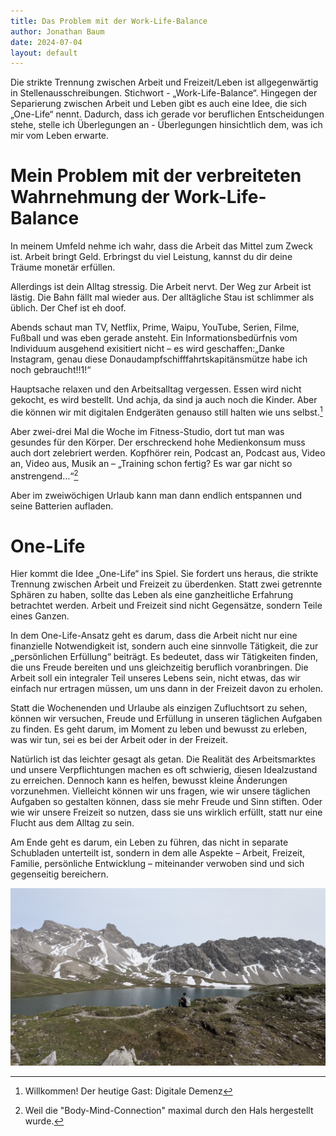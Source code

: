 ```yaml
---
title: Das Problem mit der Work-Life-Balance
author: Jonathan Baum
date: 2024-07-04
layout: default
---
```


Die strikte Trennung zwischen Arbeit und Freizeit/Leben ist allgegenwärtig in Stellenausschreibungen. Stichwort - „Work-Life-Balance“.
Hingegen der Separierung zwischen Arbeit und Leben gibt es auch eine Idee, die sich „One-Life“ nennt.
Dadurch, dass ich gerade vor beruflichen Entscheidungen stehe, stelle ich Überlegungen an - Überlegungen hinsichtlich dem, was ich mir vom Leben erwarte.

# Mein Problem mit der verbreiteten Wahrnehmung der Work-Life-Balance

In meinem Umfeld nehme ich wahr, dass die Arbeit das Mittel zum Zweck ist. Arbeit bringt Geld. Erbringst du viel Leistung, kannst du dir deine Träume monetär erfüllen.

Allerdings ist dein Alltag stressig. Die Arbeit nervt. Der Weg zur Arbeit ist lästig. Die Bahn fällt mal wieder aus. Der alltägliche Stau ist schlimmer als üblich. Der Chef ist eh doof.

Abends schaut man TV, Netflix, Prime, Waipu, YouTube, Serien, Filme, Fußball und was eben gerade ansteht. Ein Informationsbedürfnis vom Individuum ausgehend exisitiert nicht – es wird geschaffen:„Danke Instagram, genau diese Donaudampfschifffahrtskapitänsmütze habe ich noch gebraucht!!1!“

Hauptsache relaxen und den Arbeitsalltag vergessen. Essen wird nicht gekocht, es wird bestellt. Und achja, da sind ja auch noch die Kinder. Aber die können wir mit digitalen Endgeräten genauso still halten wie uns selbst.[^1]

Aber zwei-drei Mal die Woche im Fitness-Studio, dort tut man was gesundes für den Körper. Der erschreckend hohe Medienkonsum muss auch dort zelebriert werden. Kopfhörer rein, Podcast an, Podcast aus, Video an, Video aus, Musik an – „Training schon fertig? Es war gar nicht so anstrengend...“[^2]

Aber im zweiwöchigen Urlaub kann man dann endlich entspannen und seine Batterien aufladen.  

[^1]: Willkommen! Der heutige Gast: Digitale Demenz 
[^2]: Weil die "Body-Mind-Connection" maximal durch den Hals hergestellt wurde.

# One-Life

Hier kommt die Idee „One-Life“ ins Spiel. Sie fordert uns heraus, die strikte Trennung zwischen Arbeit und Freizeit zu überdenken. Statt zwei getrennte Sphären zu haben, sollte das Leben als eine ganzheitliche Erfahrung betrachtet werden. Arbeit und Freizeit sind nicht Gegensätze, sondern Teile eines Ganzen.

In dem One-Life-Ansatz geht es darum, dass die Arbeit nicht nur eine finanzielle Notwendigkeit ist, sondern auch eine sinnvolle Tätigkeit, die zur „persönlichen Erfüllung“ beiträgt. Es bedeutet, dass wir Tätigkeiten finden, die uns Freude bereiten und uns gleichzeitig beruflich voranbringen. Die Arbeit soll ein integraler Teil unseres Lebens sein, nicht etwas, das wir einfach nur ertragen müssen, um uns dann in der Freizeit davon zu erholen.

Statt die Wochenenden und Urlaube als einzigen Zufluchtsort zu sehen, können wir versuchen, Freude und Erfüllung in unseren täglichen Aufgaben zu finden. Es geht darum, im Moment zu leben und bewusst zu erleben, was wir tun, sei es bei der Arbeit oder in der Freizeit.

Natürlich ist das leichter gesagt als getan. Die Realität des Arbeitsmarktes und unsere Verpflichtungen machen es oft schwierig, diesen Idealzustand zu erreichen. Dennoch kann es helfen, bewusst kleine Änderungen vorzunehmen. Vielleicht können wir uns fragen, wie wir unsere täglichen Aufgaben so gestalten können, dass sie mehr Freude und Sinn stiften. Oder wie wir unsere Freizeit so nutzen, dass sie uns wirklich erfüllt, statt nur eine Flucht aus dem Alltag zu sein.

Am Ende geht es darum, ein Leben zu führen, das nicht in separate Schubladen unterteilt ist, sondern in dem alle Aspekte – Arbeit, Freizeit, Familie, persönliche Entwicklung – miteinander verwoben sind und sich gegenseitig bereichern.

![Bildbeschreibung: Mensch in Alpen am See sitzend](assets/images/PXL_20250610_151753164.jpg)






